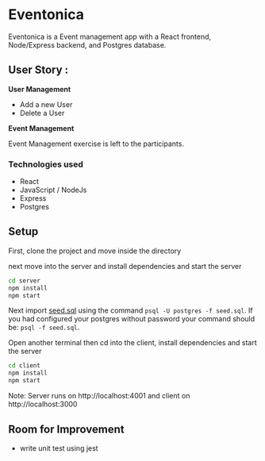# Eventonica

Eventonica is a Event management app with a React frontend, Node/Express backend, and Postgres database.

## User Story :

**User Management**

- Add a new User
- Delete a User

**Event Management**

Event Management exercise is left to the participants.

### Technologies used

- React
- JavaScript / NodeJs
- Express
- Postgres

## Setup

First, clone the project and move inside the directory

next move into the server and install dependencies and start the server

```bash
cd server
npm install
npm start
```

Next import [seed.sql](./server/db/seed.sql) using the command `psql -U postgres -f seed.sql`. If you had configured your postgres without password your command should be: `psql -f seed.sql`.

Open another terminal then cd into the client, install dependencies and start the server

```bash
cd client
npm install
npm start
```

Note: Server runs on http://localhost:4001 and client on http://localhost:3000

## Room for Improvement

- write unit test using jest

